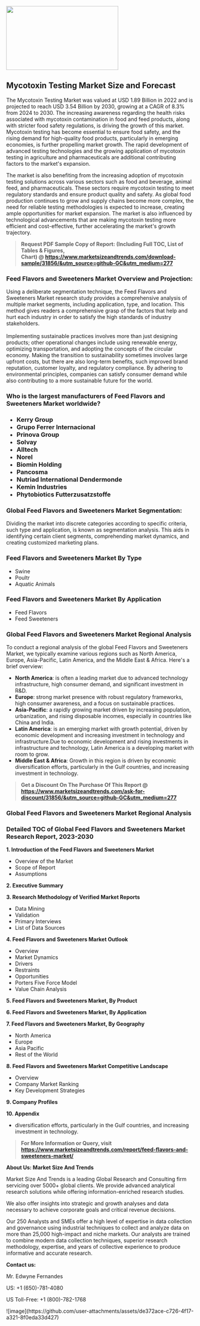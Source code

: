 <p><img class="alignnone size-medium wp-image-20088" src="https://ffe5etoiles.com/wp-content/uploads/2024/12/MST1-300x171.png" alt="" width="300" height="171" /></p><h2>Mycotoxin Testing Market Size and Forecast</h2><p>The Mycotoxin Testing Market was valued at USD 1.89 Billion in 2022 and is projected to reach USD 3.54 Billion by 2030, growing at a CAGR of 8.3% from 2024 to 2030. The increasing awareness regarding the health risks associated with mycotoxin contamination in food and feed products, along with stricter food safety regulations, is driving the growth of this market. Mycotoxin testing has become essential to ensure food safety, and the rising demand for high-quality food products, particularly in emerging economies, is further propelling market growth. The rapid development of advanced testing technologies and the growing application of mycotoxin testing in agriculture and pharmaceuticals are additional contributing factors to the market's expansion.</p><p>The market is also benefiting from the increasing adoption of mycotoxin testing solutions across various sectors such as food and beverage, animal feed, and pharmaceuticals. These sectors require mycotoxin testing to meet regulatory standards and ensure product quality and safety. As global food production continues to grow and supply chains become more complex, the need for reliable testing methodologies is expected to increase, creating ample opportunities for market expansion. The market is also influenced by technological advancements that are making mycotoxin testing more efficient and cost-effective, further accelerating the market's growth trajectory.</p></p><blockquote id="" class=""><strong>Request PDF Sample Copy of Report: (Including Full TOC, List of Tables &amp; Figures, Chart)&nbsp;@&nbsp;<strong><a href="https://www.marketsizeandtrends.com/download-sample/31856/&utm_source=github-GC&utm_medium=277" target="_blank">https://www.marketsizeandtrends.com/download-sample/31856/&utm_source=github-GC&utm_medium=277</a></strong></strong></blockquote><h3 id="" class="">Feed Flavors and Sweeteners Market&nbsp;Overview and Projection:</h3><p id="" class="">Using a deliberate segmentation technique, the Feed Flavors and Sweeteners Market research study provides a comprehensive analysis of multiple market segments, including application, type, and location. This method gives readers a comprehensive grasp of the factors that help and hurt each industry in order to satisfy the high standards of industry stakeholders. <br /> <br />Implementing sustainable practices involves more than just designing products; other operational changes include using renewable energy, optimizing transportation, and adopting the concepts of the circular economy. Making the transition to sustainability sometimes involves large upfront costs, but there are also long-term benefits, such improved brand reputation, customer loyalty, and regulatory compliance. By adhering to environmental principles, companies can satisfy consumer demand while also contributing to a more sustainable future for the world.</p><h3 id="" class="">Who is the largest manufacturers of&nbsp;Feed Flavors and Sweeteners Market worldwide?</h3><h3 class=""><p><ul><li>Kerry Group </li><li> Grupo Ferrer Internacional </li><li> Prinova Group </li><li> Solvay </li><li> Alltech </li><li> Norel </li><li> Biomin Holding </li><li> Pancosma </li><li> Nutriad International Dendermonde </li><li> Kemin Industries </li><li> Phytobiotics Futterzusatzstoffe</li></ul></p></h3><h3 id="" class="">Global&nbsp;Feed Flavors and Sweeteners Market Segmentation:</h3><p id="" class="">Dividing the market into discrete categories according to specific criteria, such type and application, is known as segmentation analysis. This aids in identifying certain client segments, comprehending market dynamics, and creating customized marketing plans.</p><h3 id="" class="">Feed Flavors and Sweeteners Market&nbsp;By Type</h3><p><p><ul><li>Swine </li><li> Poultr </li><li> Aquatic Animals</p></li></ul></p></p><h3 id="" class="">Feed Flavors and Sweeteners Market&nbsp;By Application</h3><p class=""><p><ul><li>Feed Flavors </li><li> Feed Sweeteners</li></ul></p></p><h3 id="" class="">Global Feed Flavors and Sweeteners Market Regional Analysis</h3><p id="" class="">To conduct a regional analysis of the global Feed Flavors and Sweeteners Market, we typically examine various regions such as North America, Europe, Asia-Pacific, Latin America, and the Middle East &amp; Africa. Here's a brief overview:</p><ul><li><strong>North America</strong>: is often a leading market due to advanced technology infrastructure, high consumer demand, and significant investment in R&amp;D.</li><li><strong>Europe</strong>: strong market presence with robust regulatory frameworks, high consumer awareness, and a focus on sustainable practices.</li><li><strong>Asia-Pacific</strong>: a rapidly growing market driven by increasing population, urbanization, and rising disposable incomes, especially in countries like China and India.</li><li><strong>Latin America</strong>: is an emerging market with growth potential, driven by economic development and increasing investment in technology and infrastructure.Due to economic development and rising investments in infrastructure and technology, Latin America is a developing market with room to grow.</li><li><strong>Middle East &amp; Africa</strong>: Growth in this region is driven by economic diversification efforts, particularly in the Gulf countries, and increasing investment in technology.</li></ul><blockquote id="" class=""><strong>Get a Discount On The Purchase Of This Report @ <strong><a href="https://www.marketsizeandtrends.com/ask-for-discount/31856/&utm_source=github-GC&utm_medium=277" target="_blank">https://www.marketsizeandtrends.com/ask-for-discount/31856/&utm_source=github-GC&utm_medium=277</a></strong></strong></blockquote><h3 id="" class="">Global Feed Flavors and Sweeteners Market Regional Analysis</h3><h3 id="" class="">Detailed TOC of Global Feed Flavors and Sweeteners Market Research Report, 2023-2030</h3><p id="" class=""><strong>1. Introduction of the Feed Flavors and Sweeteners Market</strong></p><ul><li>Overview of the Market</li><li>Scope of Report</li><li>Assumptions</li></ul><p id="" class=""><strong>2. Executive Summary</strong></p><p id="" class=""><strong>3. Research Methodology of Verified Market Reports</strong></p><ul><li>Data Mining</li><li>Validation</li><li>Primary Interviews</li><li>List of Data Sources</li></ul><p id="" class=""><strong>4. Feed Flavors and Sweeteners Market Outlook</strong></p><ul><li>Overview</li><li>Market Dynamics</li><li>Drivers</li><li>Restraints</li><li>Opportunities</li><li>Porters Five Force Model</li><li>Value Chain Analysis</li></ul><p id="" class=""><strong>5. Feed Flavors and Sweeteners Market, By Product</strong></p><p id="" class=""><strong>6. Feed Flavors and Sweeteners Market, By Application</strong></p><p id="" class=""><strong>7. Feed Flavors and Sweeteners Market, By Geography</strong></p><ul><li>North America</li><li>Europe</li><li>Asia Pacific</li><li>Rest of the World</li></ul><p id="" class=""><strong>8. Feed Flavors and Sweeteners Market Competitive Landscape</strong></p><ul><li>Overview</li><li>Company Market Ranking</li><li>Key Development Strategies</li></ul><p id="" class=""><strong>9. Company Profiles</strong></p><p id="" class=""><strong>10. Appendix</strong></p><ul><li>diversification efforts, particularly in the Gulf countries, and increasing investment in technology.</li></ul><blockquote id="" class=""><strong>For More Information or Query, visit <strong><strong><a href="https://www.marketsizeandtrends.com/report/feed-flavors-and-sweeteners-market/" target="_blank">https://www.marketsizeandtrends.com/report/feed-flavors-and-sweeteners-market/</a></strong></strong></strong></blockquote><p id="" class=""><strong>About Us: Market Size And Trends</strong></p><p id="" class="">Market Size And Trends is a leading Global Research and Consulting firm servicing over 5000+ global clients. We provide advanced analytical research solutions while offering information-enriched research studies.</p><p id="" class="">We also offer insights into strategic and growth analyses and data necessary to achieve corporate goals and critical revenue decisions.</p><p id="" class="">Our 250 Analysts and SMEs offer a high level of expertise in data collection and governance using industrial techniques to collect and analyze data on more than 25,000 high-impact and niche markets. Our analysts are trained to combine modern data collection techniques, superior research methodology, expertise, and years of collective experience to produce informative and accurate research.</p><p id="" class=""><strong>Contact us:</strong></p><p id="" class="">Mr. Edwyne Fernandes</p><p id="" class="">US: +1 (650)-781-4080</p><p id="" class="">US Toll-Free: +1 (800)-782-1768</p>
![image](https://github.com/user-attachments/assets/de372ace-c726-4f17-a321-8f0eda33d427)
